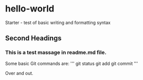 # hello-world
Starter - test of basic writing and formatting syntax

## Second Headings
### This is a test massage in readme.md file.

Some basic Git commands are:
'''
git status
git add
git commit
'''

Over and out.
